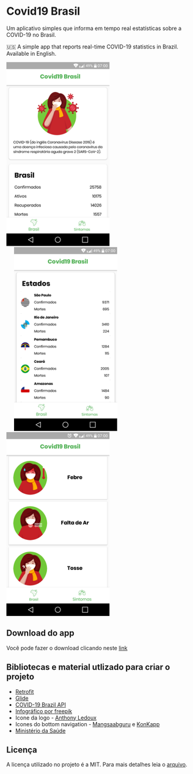 # Covid19 Brasil

Um aplicativo simples que informa em tempo real estatísticas sobre a COVID-19 no Brasil.

:us: A simple app that reports real-time COVID-19 statistics in Brazil. Available in English.

<img src="./screenshots/screenshot_1.png" alt="Captura de tela 1" 
width="270"> <img src="./screenshots/screenshot_2.png" 
alt="Captura de tela 2" width="270" hspace="20"> <img src="./screenshots/screenshot_3.png" alt="Captura de tela 3"
width="270">

## Download do app
Você pode fazer o download clicando neste [link](https://github.com/Vitor238/covid19brasil/raw/master/covid19-brasil.apk)

## Bibliotecas e material utlizado para criar o projeto

* [Retrofit](https://github.com/square/retrofit)
* [Glide](https://github.com/bumptech/glide)
* [COVID-19 Brazil API](https://github.com/devarthurribeiro/covid19-brazil-api)
* [Infográfico por freepik](https://br.freepik.com/fotos-vetores-gratis/infografico")
* Icone da logo - [Anthony Ledoux](https://www.iconfinder.com/Vntole)
* Icones do bottom navigation - [Mangsaabguru](https://www.iconfinder.com/mangsaab) e [KonKapp](https://www.iconfinder.com/konkapp)
* [Ministério da Saúde](https://coronavirus.saude.gov.br/)


## Licença

A licença utilizado no projeto é a MIT. Para mais detalhes leia o [arquivo](./LICENSE).
